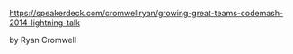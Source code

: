 https://speakerdeck.com/cromwellryan/growing-great-teams-codemash-2014-lightning-talk

by Ryan Cromwell
